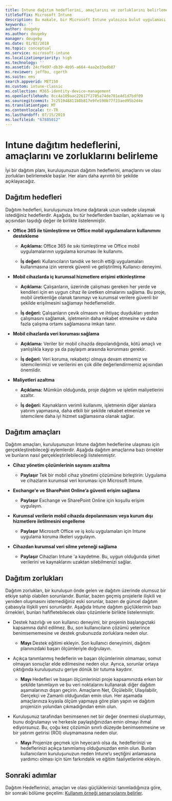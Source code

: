 ```yaml
---
title: Intune dağıtım hedeflerini, amaçlarını ve zorluklarını belirleme
titleSuffix: Microsoft Intune
description: Bu makale, bir Microsoft Intune yalnızca bulut uygulaması için dağıtım hedeflerini, amaçlarını ve zorluklarını belirlemeye yardımcı olur.
keywords: ''
author: dougeby
ms.author: dougeby
manager: dougeby
ms.date: 01/02/2018
ms.topic: conceptual
ms.service: microsoft-intune
ms.localizationpriority: high
ms.technology: ''
ms.assetid: 24cf9d97-db39-4b95-a664-4aa2e33edb87
ms.reviewer: jeffbu, cgerth
ms.suite: ems
search.appverid: MET150
ms.custom: intune-classic
ms.collection: M365-identity-device-management
ms.openlocfilehash: 8cc4a109aac22617f2785a74de701e4d1d7bdf09
ms.sourcegitcommit: 7c251948811b8b817e9fe590b77f23aed95b2d4e
ms.translationtype: MT
ms.contentlocale: tr-TR
ms.lasthandoff: 07/15/2019
ms.locfileid: "67885012"
---
```

# <a name="determine-deployment-goals-objectives-and-challenges"></a>Intune dağıtım hedeflerini, amaçlarını ve zorluklarını belirleme

İyi bir dağıtım planı, kuruluşunuzun dağıtım hedeflerini, amaçlarını ve olası zorlukları belirlemekle başlar. Her alanı daha ayrıntılı bir şekilde açıklayacağız.

## <a name="deployment-goals"></a>Dağıtım hedefleri

Dağıtım hedefleri, kuruluşunuza Intune dağıtarak uzun vadede ulaşmak istediğiniz hedeflerdir. Aşağıda, bu tür hedeflerden bazıları, açıklaması ve iş açısından taşıdığı değer ile birlikte listelenmiştir.

- **Office 365 ile tümleştirme ve Office mobil uygulamaların kullanımını destekleme**

  - **Açıklama:** Office 365 ile sıkı tümleştirme ve Office mobil uygulamalarının uygulama koruması ile kullanımı.

  - **İş değeri:** Kullanıcıların tanıdık ve tercih ettiği uygulamaları kullanmasına izin vererek güvenli ve geliştirilmiş Kullanıcı deneyimi.

- **Mobil cihazlarda iç kurumsal hizmetlere erişimi etkinleştirme**

  - **Açıklama:** Çalışanların, üzerinde çalışması gereken her yerde ve kendileri için en uygun cihaz ile üretken olmalarını sağlama. Bu proje, mobil üretkenliğe olanak tanımayı ve kurumsal verilere güvenli bir şekilde erişilmesini sağlamayı hedeflemelidir.

  - **İş değeri:** Çalışanların çevik olmasını ve ihtiyaç duydukları yerden çalışmasını sağlamak, işletmenin daha rekabet etmesine ve daha fazla çalışma ortamı sağlamasına imkan tanır.

- **Mobil cihazlarda veri koruması sağlama**

  - **Açıklama:** Veriler bir mobil cihazda depolandığında, kötü amaçlı ve yanlışlıkla kayıp ya da paylaşım arasında korunması gerekir.

  - **İş değeri:** Veri koruma, rekabetçi olmaya devam etmemiz ve istemcilerimizi ve verilerini en çok dille değerlendirmemiz açısından önemlidir.

- **Maliyetleri azaltma**

  - **Açıklama:** Mümkün olduğunda, proje dağıtım ve işletim maliyetlerini azaltır.

  - **İş değeri:** Kaynakların verimli kullanımı, işletmenin diğer alanlara yatırım yapmasına, daha etkili bir şekilde rekabet etmenize ve istemcilere daha iyi hizmet sağlamasına olanak sağlar.

## <a name="deployment-objectives"></a>Dağıtım amaçları

Dağıtım amaçları, kuruluşunuzun Intune dağıtım hedeflerine ulaşması için gerçekleştirebileceği eylemlerdir. Aşağıda dağıtım amaçlarına bazı örnekler ve bunların nasıl gerçekleştirilebileceği listelenmiştir.

- **Cihaz yönetim çözümlerinin sayısını azaltma**

  - **Paylaşır** Tek bir mobil cihaz yönetimi çözümüne birleştirin: Uygulama ve cihazların kurumsal veri koruması için Microsoft Intune.

- **Exchange'e ve SharePoint Online’a güvenli erişim sağlama**

  - **Paylaşır** Exchange ve SharePoint Online için koşullu erişim uygulayın.

- **Kurumsal verilerin mobil cihazda depolanmasını veya kurum dışı hizmetlere iletilmesini engelleme**

  - **Paylaşır** Microsoft Office ve iş kolu uygulamaları için Intune uygulama koruma ilkeleri uygulayın.

- **Cihazdan kurumsal veri silme yeteneği sağlama**

  - **Paylaşır** Cihazları Intune 'a kaydetme. Bu, uygun olduğunda şirket verilerini ve kaynaklarını uzaktan silebilmenizi sağlar.

## <a name="deployment-challenges"></a>Dağıtım zorlukları

Dağıtım zorlukları, bir kuruluşun önde gelen ve dağıtım üzerinde olumsuz bir etkiye sahip olabilen sorunlarıdır. Bunlar, bazen geçmiş projelerle ilişkili ve yeniden oluşmasını istemediğiniz eski sorunlar, bazen de güncel dağıtım çabasıyla ilişkili yeni sorunlardır. Aşağıda Intune dağıtım güçlüklerinin bazı örnekleri, bunları hafifletebilecek olası çözümlerle birlikte listelenmiştir.

- Destek hazırlığı ve son kullanıcı deneyimi, bir projenin başlangıçtaki kapsamına dahil edilmez. Bu, son kullanıcıların çözümü yeterince benimsememesine ve destek grubunuzda zorluklara neden olur.

  - **Mayı** Destek eğitimi ekleyin. Son kullanıcı deneyimini, dağıtım planınızdaki başarı ölçümleriyle doğrulayın.

- Açıkça tanımlanmış hedeflerin ve başarı ölçümlerinin olmaması, somut olmayan sonuçlar elde edilmesine neden olur. Ayrıca, sorunlar ortaya çıktığında kuruluşunuzu geriye dönük bir tutuma kaydırır.

  - **Mayı** Hedefleri ve başarı ölçümlerinizi proje kapsamınızda erken bir şekilde tanımlayın ve bu veri noktalarını kullanarak diğer dağıtım aşamalarınızı dışarı geçirin. Amaçların Net, Ölçülebilir, Ulaşılabilir, Gerçekçi ve Zamanlı olduğundan emin olun. Her aşamada amaçlarınıza kıyasla ölçüm yapmaya göre plan yapın ve dağıtım projenizin yolundan çıkmadığından emin olun.

- Kuruluşunuz tarafından benimsenen net bir değer önermesi oluşturmayı, bunu doğrulamayı ve herkesle paylaştığınızdan emin olmayı ihmal ediyorsunuz. Bu, çoğu kez çözümün sınırlı düzeyde benimsenmesine ve bir yatırım getirisi (ROI) oluşmamasına neden olur.

  - **Mayı** Projenize geçmek için heyecanlı olsa da, hedeflerinizi ve hedeflerinizi açıkça tanımlamış olduğunuzdan emin olun. Bunları kullanıcıların kuruluşunuzun neden Intune’u seçtiğini anlamasına yardımcı olması için tüm farkındalık ve eğitim faaliyetlerine ekleyin.

## <a name="next-steps"></a>Sonraki adımlar

Dağıtım Hedeflerinizi, amaçları ve olası güçlüklerinizi tanımladığınıza göre, bir sonraki bölüme geçelim: [Kullanım örneği senaryolarını belirler](planning-guide-scenarios.md).
